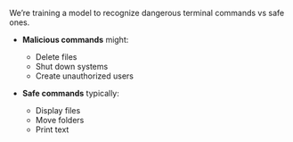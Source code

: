 We’re training a model to recognize dangerous terminal commands vs safe ones.

- **Malicious commands** might:
  - Delete files
  - Shut down systems
  - Create unauthorized users

- **Safe commands** typically:
  - Display files
  - Move folders
  - Print text